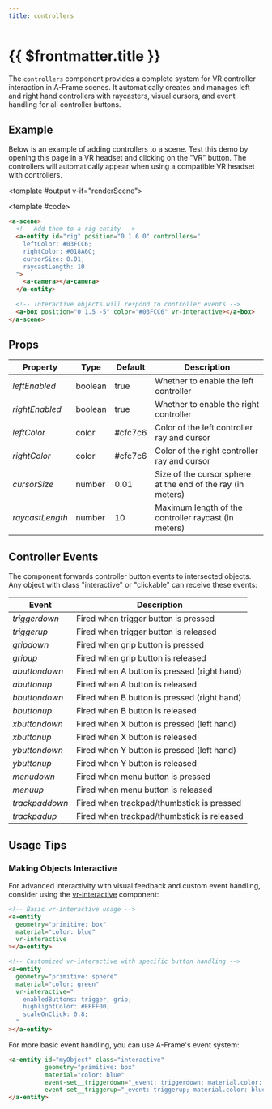 ```yaml
---
title: controllers
---
```


<script setup lang="ts">
import { ref, onMounted } from "vue";
import ComponentExample from "../vue/ComponentExample.vue";

const renderScene = ref(false);

onMounted(async () => {
  try {
    // await import("spatial-design-system/components/controllers.js");
    // await import("spatial-design-system/components/vrInteractive.js");

    renderScene.value = true;
  } catch (e) {
    console.error(e);
  }
});
</script>

# {{ $frontmatter.title }}

The `controllers` component provides a complete system for VR controller interaction in A-Frame scenes. It automatically creates and manages left and right hand controllers with raycasters, visual cursors, and event handling for all controller buttons.

## Example

Below is an example of adding controllers to a scene. Test this demo by opening this page in a VR headset and clicking on the "VR" button. The controllers will automatically appear when using a compatible VR headset with controllers.

<ComponentExample :fixed="true">

<template #output v-if="renderScene">
  <a-entity id="rig" position="0 1.6 0" controllers="
    leftColor: #03FCC6;
    rightColor: #018A6C;
    cursorSize: 0.01;
    raycastLength: 10
  ">
    <a-camera></a-camera>
  </a-entity>
  
  <!-- Interactive objects will respond to controller events -->
  <a-box position="0 1.5 -5" color="#03FCC6" vr-interactive></a-box>
</template>

<template #code>

```html
<a-scene>
  <!-- Add them to a rig entity -->
  <a-entity id="rig" position="0 1.6 0" controllers="
    leftColor: #03FCC6;
    rightColor: #018A6C;
    cursorSize: 0.01;
    raycastLength: 10
  ">
    <a-camera></a-camera>
  </a-entity>
  
  <!-- Interactive objects will respond to controller events -->
  <a-box position="0 1.5 -5" color="#03FCC6" vr-interactive></a-box>
</a-scene>
```
</template>

</ComponentExample>

## Props

| Property        | Type     | Default   | Description                                                   |
|-----------------|----------|-----------|---------------------------------------------------------------|
| _leftEnabled_   | boolean  | true      | Whether to enable the left controller                         |
| _rightEnabled_  | boolean  | true      | Whether to enable the right controller                        |
| _leftColor_     | color    | #cfc7c6   | Color of the left controller ray and cursor                   |
| _rightColor_    | color    | #cfc7c6   | Color of the right controller ray and cursor                  |
| _cursorSize_    | number   | 0.01      | Size of the cursor sphere at the end of the ray (in meters)   |
| _raycastLength_ | number   | 10        | Maximum length of the controller raycast (in meters)          |

## Controller Events

The component forwards controller button events to intersected objects. Any object with class "interactive" or "clickable" can receive these events:

| Event          | Description                                 |
|----------------|---------------------------------------------|
| _triggerdown_  | Fired when trigger button is pressed        |
| _triggerup_    | Fired when trigger button is released       |
| _gripdown_     | Fired when grip button is pressed           |
| _gripup_       | Fired when grip button is released          |
| _abuttondown_  | Fired when A button is pressed (right hand) |
| _abuttonup_    | Fired when A button is released             |
| _bbuttondown_  | Fired when B button is pressed (right hand) |
| _bbuttonup_    | Fired when B button is released             |
| _xbuttondown_  | Fired when X button is pressed (left hand)  |
| _xbuttonup_    | Fired when X button is released             |
| _ybuttondown_  | Fired when Y button is pressed (left hand)  |
| _ybuttonup_    | Fired when Y button is released             |
| _menudown_     | Fired when menu button is pressed           |
| _menuup_       | Fired when menu button is released          |
| _trackpaddown_ | Fired when trackpad/thumbstick is pressed   |
| _trackpadup_   | Fired when trackpad/thumbstick is released  |

## Usage Tips

### Making Objects Interactive

For advanced interactivity with visual feedback and custom event handling, consider using the [vr-interactive](/ar-vr-components/vr-interactive) component:

```html
<!-- Basic vr-interactive usage -->
<a-entity 
  geometry="primitive: box" 
  material="color: blue"
  vr-interactive
></a-entity>

<!-- Customized vr-interactive with specific button handling -->
<a-entity
  geometry="primitive: sphere"
  material="color: green"
  vr-interactive="
    enabledButtons: trigger, grip;
    highlightColor: #FFFF00;
    scaleOnClick: 0.8;
  "
></a-entity>
```

For more basic event handling, you can use A-Frame's event system:
```html
<a-entity id="myObject" class="interactive" 
          geometry="primitive: box" 
          material="color: blue"
          event-set__triggerdown="_event: triggerdown; material.color: yellow"
          event-set__triggerup="_event: triggerup; material.color: blue">
</a-entity>
```